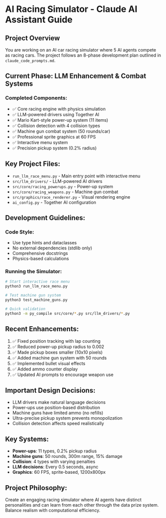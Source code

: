 # AI Racing Simulator - Claude AI Assistant Guide

## Project Overview

You are working on an AI car racing simulator where 5 AI agents compete as racing cars. The project follows an 8-phase development plan outlined in `claude_code_prompts.md`.

## Current Phase: LLM Enhancement & Combat Systems

### Completed Components:
- ✅ Core racing engine with physics simulation
- ✅ LLM-powered drivers using Together AI
- ✅ Mario Kart-style power-up system (11 items)
- ✅ Collision detection with 4 collision types
- ✅ Machine gun combat system (50 rounds/car)
- ✅ Professional sprite graphics at 60 FPS
- ✅ Interactive menu system
- ✅ Precision pickup system (0.2% radius)

## Key Project Files:
- `run_llm_race_menu.py` - Main entry point with interactive menu
- `src/llm_drivers/` - LLM-powered AI drivers
- `src/core/racing_powerups.py` - Power-up system
- `src/core/racing_weapons.py` - Machine gun combat
- `src/graphics/race_renderer.py` - Visual rendering engine
- `ai_config.py` - Together AI configuration

## Development Guidelines:

### Code Style:
- Use type hints and dataclasses
- No external dependencies (stdlib only)
- Comprehensive docstrings
- Physics-based calculations

### Running the Simulator:
```bash
# Start interactive race menu
python3 run_llm_race_menu.py

# Test machine gun system
python3 test_machine_guns.py

# Quick validation
python3 -m py_compile src/core/*.py src/llm_drivers/*.py
```

## Recent Enhancements:
1. ✅ Fixed position tracking with lap counting
2. ✅ Reduced power-up pickup radius to 0.002
3. ✅ Made pickup boxes smaller (10x10 pixels)
4. ✅ Added machine gun system with 50 rounds
5. ✅ Implemented bullet visual effects
6. ✅ Added ammo counter display
7. ✅ Updated AI prompts to encourage weapon use

## Important Design Decisions:
- LLM drivers make natural language decisions
- Power-ups use position-based distribution
- Machine guns have limited ammo (no refills)
- Ultra-precise pickup system prevents monopolization
- Collision detection affects speed realistically

## Key Systems:
- **Power-ups**: 11 types, 0.2% pickup radius
- **Machine guns**: 50 rounds, 300m range, 15% damage
- **Collision**: 4 types with varying penalties
- **LLM decisions**: Every 0.5 seconds, async
- **Graphics**: 60 FPS, sprite-based, 1200x800px

## Project Philosophy:
Create an engaging racing simulator where AI agents have distinct personalities and can learn from each other through the data prize system. Balance realism with computational efficiency.